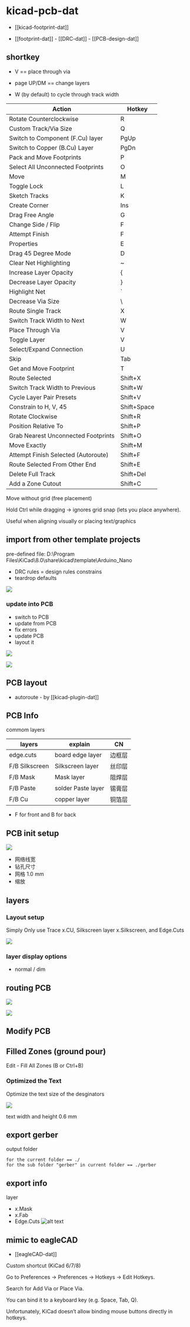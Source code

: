 # kicad-pcb-dat

- [[kicad-footprint-dat]] 

- [[footprint-dat]] - [[DRC-dat]] - [[PCB-design-dat]]


## shortkey 

- V == place through via 

- page UP/DM == change layers 
- W (by default) to cycle through track width 



| Action                              | Hotkey      |
| ----------------------------------- | ----------- |
| Rotate Counterclockwise             | R           |
| Custom Track/Via Size               | Q           |
| Switch to Component (F.Cu) layer    | PgUp        |
| Switch to Copper (B.Cu) Layer       | PgDn        |
| Pack and Move Footprints            | P           |
| Select All Unconnected Footprints   | O           |
| Move                                | M           |
| Toggle Lock                         | L           |
| Sketch Tracks                       | K           |
| Create Corner                       | Ins         |
| Drag Free Angle                     | G           |
| Change Side / Flip                  | F           |
| Attempt Finish                      | F           |
| Properties                          | E           |
| Drag 45 Degree Mode                 | D           |
| Clear Net Highlighting              | ~           |
| Increase Layer Opacity              | {           |
| Decrease Layer Opacity              | }           |
| Highlight Net                       | `           |
| Decrease Via Size                   | \           |
| Route Single Track                  | X           |
| Switch Track Width to Next          | W           |
| Place Through Via                   | V           |
| Toggle Layer                        | V           |
| Select/Expand Connection            | U           |
| Skip                                | Tab         |
| Get and Move Footprint              | T           |
| Route Selected                      | Shift+X     |
| Switch Track Width to Previous      | Shift+W     |
| Cycle Layer Pair Presets            | Shift+V     |
| Constrain to H, V, 45               | Shift+Space |
| Rotate Clockwise                    | Shift+R     |
| Position Relative To                | Shift+P     |
| Grab Nearest Unconnected Footprints | Shift+O     |
| Move Exactly                        | Shift+M     |
| Attempt Finish Selected (Autoroute) | Shift+F     |
| Route Selected From Other End       | Shift+E     |
| Delete Full Track                   | Shift+Del   |
| Add a Zone Cutout                   | Shift+C     |



Move without grid (free placement)

Hold Ctrl while dragging → ignores grid snap (lets you place anywhere).

Useful when aligning visually or placing text/graphics






## import from other template projects 

pre-defined file: D:\Program Files\KiCad\8.0\share\kicad\template\Arduino_Nano

- DRC rules = design rules constrains 
- teardrop defaults 



![](2024-10-08-19-42-52.png)



### update into PCB



- switch to PCB
- update from PCB
- fix errors 
- update PCB
- layout it

![](2024-09-18-01-43-12.png)

![](2024-09-18-01-43-55.png)




## PCB layout 

- autoroute - by [[kicad-plugin-dat]]



## PCB Info 

commom layers 

| layers         | explain            | CN     |
| -------------- | ------------------ | ------ |
| edge.cuts      | board edge layer   | 边框层 |
| F/B Silkscreen | Silkscreen layer   | 丝印层 |
| F/B Mask       | Mask layer         | 阻焊层 |
| F/B Paste      | solder Paste layer | 锡膏层 |
| F/B Cu         | copper layer       | 铜箔层 |

* F for front and B for back 

## PCB init setup 

![](2023-12-11-00-04-17.png)

- 网络线宽
- 钻孔尺寸
- 网格 1.0 mm 
- 缩放 

## layers 

### Layout setup 

Simply Only use Trace x.CU, Silkscreen layer x.Silkscreen, and Edge.Cuts 

![](2025-04-29-16-22-13.png)



### layer display options 

- normal / dim 




## routing PCB

![](2025-04-29-16-11-14.png)

![](2025-04-29-16-11-39.png)


## Modify PCB 


## Filled Zones (ground pour)

Edit - Fill All Zones (B or Ctrl+B)


### Optimized the Text 

Optimize the text size of the desginators

![](2025-05-12-13-02-00.png)

text width and height 0.6 mm 

## export gerber 

output folder 

    for the current folder == ./
    for the sub folder "gerber" in current folder == ./gerber


## export info 


layer 
- x.Mask 
- x.Fab
- Edge.Cuts
![alt text](95e854b5209f226b023ebe7765500e9.png)



## mimic to eagleCAD

- [[eagleCAD-dat]]


Custom shortcut (KiCad 6/7/8)

Go to Preferences → Preferences → Hotkeys → Edit Hotkeys.

Search for Add Via or Place Via.

You can bind it to a keyboard key (e.g. Space, Tab, Q).

Unfortunately, KiCad doesn’t allow binding mouse buttons directly in hotkeys.

